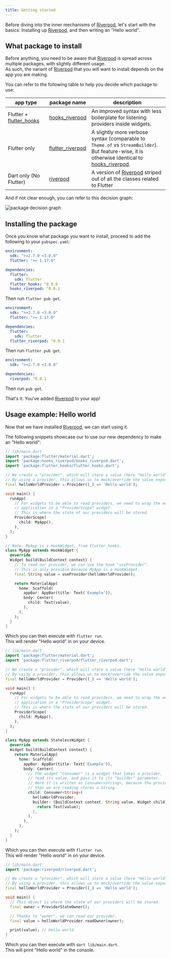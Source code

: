 ```yaml
---
title: Getting started
---
```


Before diving into the inner mechanisms of [Riverpod], let's start with the basics:
Installing up [Riverpod], and then writing an "Hello world".

## What package to install

Before anything, you need to be aware that [Riverpod] is spread across multiple packages, with slightly different usage.\
As such, the variant of [Riverpod] that you will want to install depends on the app you are making.

You can refer to the following table to help you decide which package to use:

| app type                  | package name                                                                         | description                                                                                                                                        |
| ------------------------- | ------------------------------------------------------------------------------------ | -------------------------------------------------------------------------------------------------------------------------------------------------- |
| Flutter + [flutter_hooks] | [hooks_riverpod]                                                                    | An improved syntax with less boilerplate for listening providers inside widgets.                                                                   |
| Flutter only              | [flutter_riverpod]                                                                  | A slightly more verbose syntax (comparable to `Theme.of` vs `StreamBuilder`).<br>But feature-wise, it is otherwise identical to [hooks_riverpod]. |
| Dart only (No Flutter)    | [riverpod](https://github.com/rrousselGit/river_pod/tree/master/packages/riverpod) | A version of [Riverpod] striped out of all the classes related to Flutter                                                                         |

And if not clear enough, you can refer to this decision graph:

![package decision graph](/img/package_decision_graph.svg)

## Installing the package

Once you know what package you want to install, proceed to add the following to your `pubspec.yaml`:

<!--DOCUSAURUS_CODE_TABS-->

<!-- hooks_riverpod -->

```yaml
environment:
  sdk: ">=2.7.0 <3.0.0"
  flutter: ">= 1.17.0"

dependencies:
  flutter:
    sdk: flutter
  flutter_hooks: ^0.9.0
  hooks_riverpod: ^0.0.1
```

Then run `flutter pub get`.

<!-- flutter_riverpod -->

```yaml
environment:
  sdk: ">=2.7.0 <3.0.0"
  flutter: ">= 1.17.0"

dependencies:
  flutter:
    sdk: flutter
  flutter_riverpod: ^0.0.1
```

Then run `flutter pub get`.

<!-- riverpod -->

```yaml
environment:
  sdk: ">=2.7.0 <3.0.0"

dependencies:
  riverpod: ^0.0.1
```

Then run `pub get`.

<!--END_DOCUSAURUS_CODE_TABS-->

That's it. You've added [Riverpod] to your app!

## Usage example: Hello world

Now that we have installed [Riverpod], we can start using it.

The following snippets showcase our to use our new dependency to make an "Hello world":

<!--DOCUSAURUS_CODE_TABS-->

<!-- hooks_riverpod -->

```dart
// lib/main.dart
import 'package:flutter/material.dart';
import 'package:hooks_riverpod/hooks_riverpod.dart';
import 'package:flutter_hooks/flutter_hooks.dart';

// We create a "provider", which will store a value (here "Hello world").
// By using a provider, this allows us to mock/override the value exposed.
final helloWorldProvider = Provider((_) => 'Hello world');

void main() {
  runApp(
    // For widgets to be able to read providers, we need to wrap the entire
    // application in a "ProviderScope" widget.
    // This is where the state of our providers will be stored.
    ProviderScope(
      child: MyApp(),
    ),
  );
}

// Note: MyApp is a HookWidget, from flutter_hooks.
class MyApp extends HookWidget {
  @override
  Widget build(BuildContext context) {
    // To read our provider, we can use the hook "useProvider".
    // This is only possible because MyApp is a HookWidget.
    final String value = useProvider(helloWorldProvider);

    return MaterialApp(
      home: Scaffold(
        appBar: AppBar(title: Text('Example')),
        body: Center(
          child: Text(value),
        ),
      ),
    );
  }
}
```

Which you can then execute with `flutter run`.\
This will render "Hello world" in on your device.

<!-- flutter_riverpod -->

```dart
// lib/main.dart
import 'package:flutter/material.dart';
import 'package:flutter_riverpod/flutter_riverpod.dart';

// We create a "provider", which will store a value (here "Hello world").
// By using a provider, this allows us to mock/override the value exposed.
final helloWorldProvider = Provider((_) => 'Hello world');

void main() {
  runApp(
    // For widgets to be able to read providers, we need to wrap the entire
    // application in a "ProviderScope" widget.
    // This is where the state of our providers will be stored.
    ProviderScope(
      child: MyApp(),
    ),
  );
}

class MyApp extends StatelessWidget {
  @override
  Widget build(BuildContext context) {
    return MaterialApp(
      home: Scaffold(
        appBar: AppBar(title: Text('Example')),
        body: Center(
          // The widget "Consumer" is a widget that takes a provider,
          // read its value, and pass it to its "builder" parameter.
          // Here it is written as Consumer<String>, because the provider
          // that we are reading stores a String.
          child: Consumer<String>(
            helloWorldProvider,
            builder: (BuildContext context, String value, Widget child) {
              return Text(value);
            },
          ),
        ),
      ),
    );
  }
}
```

Which you can then execute with `flutter run`.\
This will render "Hello world" in on your device.

<!-- riverpod -->

```dart
// lib/main.dart
import 'package:riverpod/riverpod.dart';

// We create a "provider", which will store a value (here "Hello world").
// By using a provider, this allows us to mock/override the value exposed.
final helloWorldProvider = Provider((_) => 'Hello world');

void main() {
  // This object is where the state of our providers will be stored.
  final owner = ProviderStateOwner();

  // Thanks to "owner", we can read our provider.
  final value = helloWorldProvider.readOwner(owner);

  print(value); // Hello world
}
```

Which you can then execute with `dart lib/main.dart`.\
This will print "Hello world" in the console.

<!--END_DOCUSAURUS_CODE_TABS-->

[riverpod]: https://github.com/rrousselgit/river_pod
[hooks_riverpod]: https://pub.dev/packages/hooks_riverpod
[flutter_riverpod]: https://pub.dev/packages/flutter_riverpod
[flutter_hooks]: https://github.com/rrousselGit/flutter_hooks
